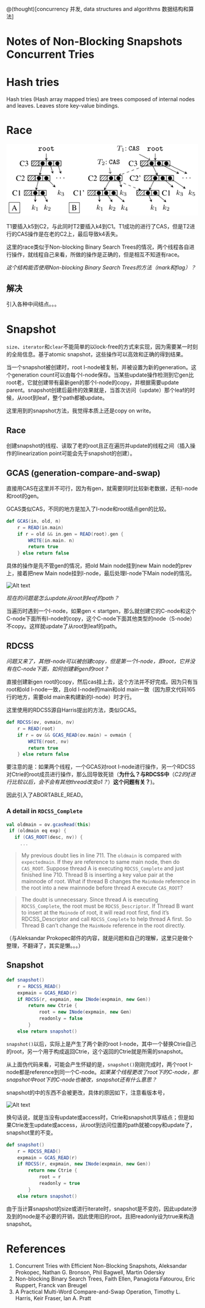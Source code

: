 @(thought)[concurrency 并发, data structures and algorithms 数据结构和算法]

# Notes of Non-Blocking Snapshots Concurrent Tries

# Hash tries

Hash tries (Hash array mapped tries) are trees composed of internal nodes and leaves. Leaves store key-value bindings.

# Race

![Alt text](./1445013285260.png)

T1要插入k5到C2，与此同时T2要插入k4到C1。T1成功的进行了CAS，但是T2进行的CAS操作是在老的C2上，最后导致k4丢失。

这里的race类似于Non-blocking Binary Search Trees的情况，两个线程各自进行操作，就线程自己来看，所做的操作是正确的，但是相互不知道有race。

*这个结构能否使用Non-blocking Binary Search Trees的方法（mark和flag）？*

## 解决

引入各种中间结点。。。

# Snapshot

`size`、`iterator`和`clear`不能简单的以lock-free的方式来实现，因为需要某一时刻的全局信息。基于atomic snapshot，这些操作可以高效和正确的得到结果。

当一个snapshot被创建时，root I-node被复制，并被设置为新的generation。这个generation count可以由每个I-node保存。当某些update操作检测到它gen比root老，它就创建带有最新gen的那个I-node的copy，并根据需要update parent。snapshot创建后最终的效果就是，当首次访问（update）那个leaf的时候，从root到leaf，整个path都被update。

这里用到的snapshot方法，我觉得本质上还是copy on write。

## Race

创建snapshot的线程、读取了老的root且正在遍历并update的线程之间（插入操作的linearization point可能会先于snapshot的创建）。

## GCAS (generation-compare-and-swap)

直接用CAS在这里并不可行，因为有gen，就需要同时比较新老数据，还有I-node和root的gen。

GCAS类似CAS，不同的地方是加入了I-node和root结点gen的比较。

```scala
def GCAS(in, old, n)
	r = READ(in.main)
	if r = old && in.gen = READ(root).gen {
		WRITE(in.main. n)
		return true
	} else return false
```

具体的操作是先不管gen的情况，把old Main node挂到new Main node的prev上，接着把new Main node挂到I-node，最后处理I-node下Main node的情况。

![Alt text](./1445067396385.png)

*现在的问题是怎么update从root到leaf的path？*

当遍历时遇到一个I-node，如果gen < startgen，那么就创建它的C-node和这个C-node下面所有I-node的copy，这个C-node下面其他类型的node（S-node）不copy。这样就update了从root到leaf的path。

## RDCSS

*问题又来了，其他I-node可以被创建copy，但是第一个I-node，即root，它并没有在C-node下面，如何创建新gen的root？*

直接创建新gen root的copy，然后cas挂上去，这个方法并不好完成。因为只有当root和old I-node一致，且old I-node的main和old main一致（因为原文代码165行的地方，需要old main来构建新的I-node）时才行。

这里使用的RDCSS源自Harris提出的方法，类似GCAS。

```scala
def RDCSS(ov, ovmain, nv)
	r = READ(root)
	if r = ov && GCAS_READ(ov.main) = ovmain {
		WRITE(root, nv)
		return true
	} else return false
```

要注意的是：如果两个线程，一个GCAS对root I-node进行操作，另一个RDCSS对Ctrie的root成员进行操作，那么回导致死锁（**为什么？与RDCSS中**（*C2的if进行比较以后，会不会有其他thread改变o1？*）**这个问题有关？**)。

因此引入了ABORTABLE_READ。

### A detail in `RDCSS_Complete`

```scala
val oldmain = ov.gcasRead(this)
 if (oldmain eq exp) {
   if (CAS_ROOT(desc, nv)) {
     ...
```

> My previous doubt lies in line 711. The `oldmain` is compared with `expectedmain`. If they are reference to same main node, then do `CAS_ROOT`. Suppose thread A is executing `RDCSS_Complete` and just finished line 710. Thread B is inserting a key value pair at the mainnode of root. What if thread B changes the `MainNode` reference in the root into a new mainnode before thread A execute `CAS_ROOT`?

> The doubt is unnecessary. Since thread A is executing `RDCSS_Complete`, the root must be `RDCSS_Descriptor`. If Thread B want to insert at the `Mainode` of root, it will read root first, find it’s RDCSS_Descriptor and call `RDCSS_Complete` to help thread A first. So Thread B can’t change the `MainNode` reference in the root directly.

（与Aleksandar Prokopec邮件的内容，就是问题和自己的理解，这里只是做个整理，不翻译了，其实是懒。。。）

## Snapshot

```scala
def snapshot()
	r = RDCSS_READ()
	expmain = GCAS_READ(r)
	if RDCSS(r, expmain, new INode(expmain, new Gen))
		return new Ctrie {
			root = new INode(expmain, new Gen)
			readonly = false
		}
	else return snapshot()
```

`snapshot()`以后，实际上是产生了两个新的root I-node，其中一个替换Ctrie自己的root，另一个用于构成返回Ctrie，这个返回的Ctrie就是所需的snapshot。

从上面伪代码来看，可能会产生怀疑的是，`snapshot()`刚刚完成时，两个root I-node都是reference到同一个C-node。*如果某个线程更改了root下的C-node，那snapshot中root下的C-node也被改，snapshot还有什么意思？*

snapshot的中的东西不会被更改，具体的原因如下，注意看版本号，

![Alt text](./1445610042256.png)

换句话说，就是当没有update或access时，Ctrie和snapshot共享结点；但是如果Ctrie发生update或access，从root到访问位置的path就被copy和update了，snapshot里的不变。

```scala
def snapshot()
	r = RDCSS_READ()
	expmain = GCAS_READ(r)
	if RDCSS(r, expmain, new INode(expmain, new Gen))
		return new Ctrie {
			root = r
			readonly = true
		}
	else return snapshot()
```

由于当计算snapshot的size或进行iterate时，snapshot是不变的，因此update涉及到的node是不必要的开销，因此使用旧的root，且把readonly设为true来构造snapshot。

# References

1. Concurrent Tries with Efficient Non-Blocking Snapshots, Aleksandar Prokopec, Nathan G. Bronson, Phil Bagwell, Martin Odersky
2. Non-blocking Binary Search Trees, Faith Ellen, Panagiota Fatourou, Eric Ruppert, Franck van Breugel
3. A Practical Multi-Word Compare-and-Swap Operation, Timothy L. Harris, Keir Fraser, Ian A. Pratt